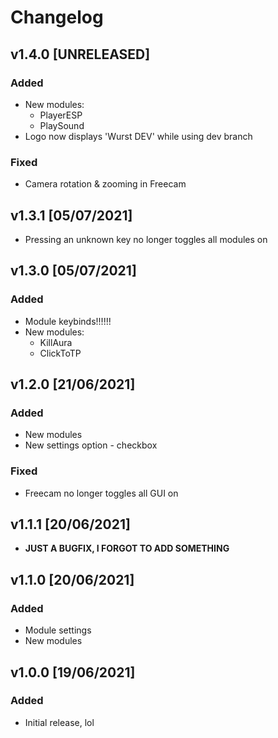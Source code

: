 # Changelog

## v1.4.0 [UNRELEASED]
### Added
- New modules:
  * PlayerESP
  * PlaySound
- Logo now displays 'Wurst DEV' while using dev branch
### Fixed
- Camera rotation & zooming in Freecam

## v1.3.1 [05/07/2021]
- Pressing an unknown key no longer toggles all modules on

## v1.3.0 [05/07/2021]
### Added
- Module keybinds!!!!!!
- New modules:
  * KillAura
  * ClickToTP

## v1.2.0 [21/06/2021]
### Added
- New modules
- New settings option - checkbox
### Fixed
- Freecam no longer toggles all GUI on

## v1.1.1 [20/06/2021]
- **JUST A BUGFIX, I FORGOT TO ADD SOMETHING**

## v1.1.0 [20/06/2021]
### Added
- Module settings
- New modules

## v1.0.0 [19/06/2021]
### Added
- Initial release, lol
